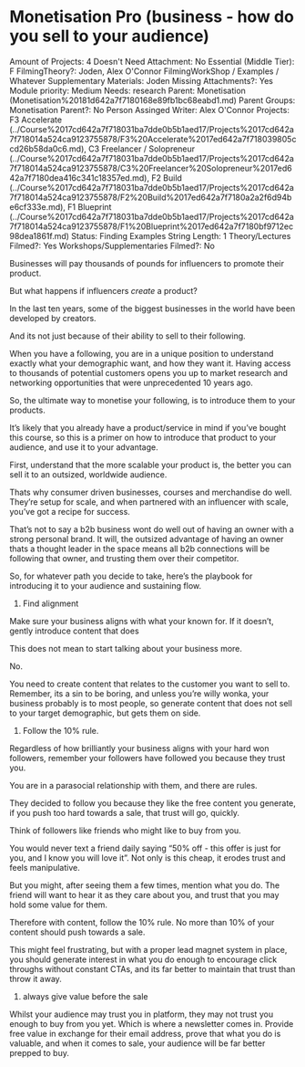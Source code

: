 # Monetisation Pro (business - how do you sell to your audience)

Amount of Projects: 4
Doesn't Need Attachment: No
Essential (Middle Tier): F
FilmingTheory?: Joden, Alex O'Connor
FilmingWorkShop / Examples / Whatever Supplementary Materials: Joden
Missing Attachments?: Yes
Module priority: Medium
Needs: research
Parent: Monetisation (Monetisation%20181d642a7f7180168e89fb1bc68eabd1.md)
Parent Groups: Monetisation
Parent?: No
Person Assinged Writer: Alex O'Connor
Projects: F3 Accelerate (../Course%2017cd642a7f718031ba7dde0b5b1aed17/Projects%2017cd642a7f718014a524ca9123755878/F3%20Accelerate%2017ed642a7f718039805ccd26b58da0c6.md), C3 Freelancer / Solopreneur (../Course%2017cd642a7f718031ba7dde0b5b1aed17/Projects%2017cd642a7f718014a524ca9123755878/C3%20Freelancer%20Solopreneur%2017ed642a7f7180dea416c341c18357ed.md), F2 Build (../Course%2017cd642a7f718031ba7dde0b5b1aed17/Projects%2017cd642a7f718014a524ca9123755878/F2%20Build%2017ed642a7f7180a2a2f6d94be6cf333e.md), F1 Blueprint (../Course%2017cd642a7f718031ba7dde0b5b1aed17/Projects%2017cd642a7f718014a524ca9123755878/F1%20Blueprint%2017ed642a7f7180bf9712ec98dea1861f.md)
Status: Finding Examples
String Length: 1
Theory/Lectures Filmed?: Yes
Workshops/Supplementaries Filmed?: No

Businesses will pay thousands of pounds for influencers to promote their product.

But what happens if influencers *create* a product?

In the last ten years, some of the biggest businesses in the world have been developed by creators.

And its not just because of their ability to sell to their following.

When you have a following, you are in a unique position to understand exactly what your demographic want, and how they want it. Having access to thousands of potential customers opens you up to market research and networking opportunities that were unprecedented 10 years ago.

So, the ultimate way to monetise your following, is to introduce them to your products.

It’s likely that you already have a product/service in mind if you’ve bought this course, so this is a primer on how to introduce that product to your audience, and use it to your advantage.

First, understand that the more scalable your product is, the better you can sell it to an outsized, worldwide audience.

Thats why consumer driven businesses, courses and merchandise do well. They’re setup for scale, and when partnered with an influencer with scale, you’ve got a recipe for success.

That’s not to say a b2b business wont do well out of having an owner with a strong personal brand. It will, the outsized advantage of having an owner thats a thought leader in the space means all b2b connections will be following that owner, and trusting them over their competitor.

So, for whatever path you decide to take, here’s the playbook for introducing it to your audience and sustaining flow.

1. Find alignment

Make sure your business aligns with what your known for. If it doesn’t, gently introduce content that does

This does not mean to start talking about your business more.

No.

You need to create content that relates to the customer you want to sell to. Remember, its a sin to be boring, and unless you’re willy wonka, your business probably is to most people, so generate content that does not sell to your target demographic, but gets them on side.

1. Follow the 10% rule.

Regardless of how brilliantly your business aligns with your hard won followers, remember your followers have followed you because they trust you.

You are in a parasocial relationship with them, and there are rules.

They decided to follow you because they like the free content you generate, if you push too hard towards a sale, that trust will go, quickly.

Think of followers like friends who might like to buy from you.

You would never text a friend daily saying “50% off - this offer is just for you, and I know you will love it”. Not only is this cheap, it erodes trust and feels manipulative.

But you might, after seeing them a few times, mention what you do. The friend will want to hear it as they care about you, and trust that you may hold some value for them.

Therefore with content, follow the 10% rule. No more than 10% of your content should push towards a sale.

This might feel frustrating, but with a proper lead magnet system in place, you should generate interest in what you do enough to encourage click throughs without constant CTAs, and its far better to maintain that trust than throw it away.

1. always give value before the sale

Whilst your audience may trust you in platform, they may not trust you enough to buy from you yet. Which is where a newsletter comes in. Provide free value in exchange for their email address, prove that what you do is valuable, and when it comes to sale, your audience will be far better prepped to buy.